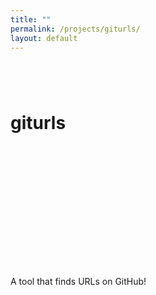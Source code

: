 ```yaml
---
title: ""
permalink: /projects/giturls/
layout: default
---
```


# giturls <a href="https://github.com/zbo14/giturls"><svg class="svg-icon" style="vertical-align:middle"><use xlink:href="{{ '/assets/minima-social-icons.svg#github' | relative_url }}"></use></svg></a> <a href="https://www.npmjs.com/package/@zbo14/giturls"><svg class="svg-icon" style="vertical-align:middle"><use xlink:href="{{ '/assets/minima-social-icons.svg#npm' | relative_url }}"></use></svg></a>

A tool that finds URLs on GitHub!
